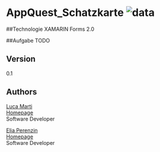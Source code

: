 # AppQuest_Schatzkarte ![data](https://img.shields.io/badge/Status-development-orange.svg)

##Technologie
XAMARIN Forms 2.0

##Aufgabe
TODO

## Version
0.1

## Authors 
[Luca Marti](https://github.com/zmartl)  
[Homepage](https://www.luca-marti.ch)  
Software Developer
 
[Elia Perenzin](https://github.com/zperee)  
[Homepage](http://eliaperenzin.ch/)  
Software Developer
